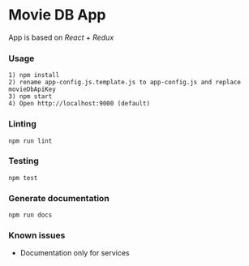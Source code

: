 Movie DB App
============

App is based on *React* + *Redux*

### Usage

```
1) npm install
2) rename app-config.js.template.js to app-config.js and replace movieDbApiKey
3) npm start
4) Open http://localhost:9000 (default)
```

### Linting

```
npm run lint
```
### Testing

```
npm test
```

### Generate documentation

```
npm run docs
```

### Known issues
* Documentation only for services
